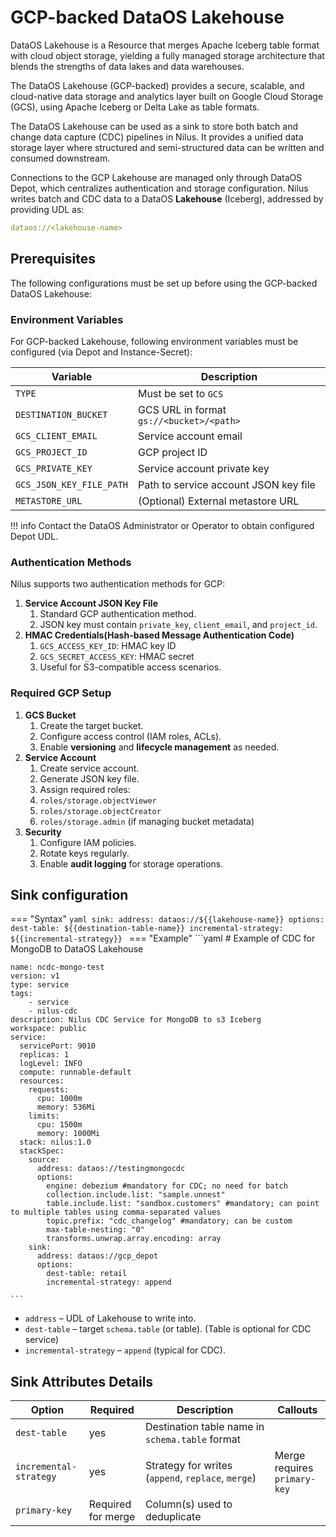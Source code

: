 # GCP-backed DataOS Lakehouse

DataOS Lakehouse is a Resource that merges Apache Iceberg table format with cloud object storage, yielding a fully managed storage architecture that blends the strengths of data lakes and data warehouses.&#x20;

The DataOS Lakehouse (GCP-backed) provides a secure, scalable, and cloud-native data storage and analytics layer built on Google Cloud Storage (GCS), using Apache Iceberg or Delta Lake as table formats.

The DataOS Lakehouse can be used as a sink to store both batch and change data capture (CDC) pipelines in Nilus. It provides a unified data storage layer where structured and semi-structured data can be written and consumed downstream.

Connections to the GCP Lakehouse are managed only through DataOS Depot, which centralizes authentication and storage configuration. Nilus writes batch and CDC data to a DataOS **Lakehouse** (Iceberg), addressed by providing UDL as:

```yaml
dataos://<lakehouse-name>
```

## Prerequisites 

The following configurations must be set up before using the GCP-backed DataOS Lakehouse:

### **Environment Variables**

For GCP-backed Lakehouse, following environment variables must be configured (via Depot and Instance-Secret):

| **Variable**             | **Description**                          |
| ------------------------ | ---------------------------------------- |
| `TYPE`                   | Must be set to `GCS`                     |
| `DESTINATION_BUCKET`     | GCS URL in format `gs://<bucket>/<path>` |
| `GCS_CLIENT_EMAIL`       | Service account email                    |
| `GCS_PROJECT_ID`         | GCP project ID                           |
| `GCS_PRIVATE_KEY`        | Service account private key              |
| `GCS_JSON_KEY_FILE_PATH` | Path to service account JSON key file    |
| `METASTORE_URL`          | (Optional) External metastore URL        |

!!! info
    Contact the DataOS Administrator or Operator to obtain configured Depot UDL.


### **Authentication Methods**

Nilus supports two authentication methods for GCP:

1. **Service Account JSON Key File**
     1. Standard GCP authentication method.
     2. JSON key must contain `private_key`, `client_email`, and `project_id`.
2. **HMAC Credentials(Hash-based Message Authentication Code)**
     1. `GCS_ACCESS_KEY_ID`: HMAC key ID
     2. `GCS_SECRET_ACCESS_KEY`: HMAC secret
     3. Useful for S3-compatible access scenarios.

### **Required GCP Setup**

1. **GCS Bucket**
     1. Create the target bucket.
     2. Configure access control (IAM roles, ACLs).
     3. Enable **versioning** and **lifecycle management** as needed.
2. **Service Account**
     1. Create service account.
     2. Generate JSON key file.
     3. Assign required roles:
      1. `roles/storage.objectViewer`
      2. `roles/storage.objectCreator`
      3. `roles/storage.admin` (if managing bucket metadata)
3. **Security**
     1. Configure IAM policies.
     2. Rotate keys regularly.
     3. Enable **audit logging** for storage operations.

## Sink configuration

=== "Syntax"
    ```yaml
    sink:
      address: dataos://${{lakehouse-name}}
      options:
        dest-table: ${{destination-table-name}}
        incremental-strategy: ${{incremental-strategy}}
    ```
=== "Example"
    ```yaml
    # Example of CDC for MongoDB to DataOS Lakehouse
    
    name: ncdc-mongo-test
    version: v1
    type: service
    tags:
        - service
        - nilus-cdc
    description: Nilus CDC Service for MongoDB to s3 Iceberg
    workspace: public
    service:
      servicePort: 9010
      replicas: 1
      logLevel: INFO
      compute: runnable-default
      resources:
        requests:
          cpu: 1000m
          memory: 536Mi
        limits:
          cpu: 1500m
          memory: 1000Mi
      stack: nilus:1.0
      stackSpec:
        source:
          address: dataos://testingmongocdc
          options:
            engine: debezium #mandatory for CDC; no need for batch
            collection.include.list: "sample.unnest"
            table.include.list: "sandbox.customers" #mandatory; can point to multiple tables using comma-separated values
            topic.prefix: "cdc_changelog" #mandatory; can be custom
            max-table-nesting: "0"
            transforms.unwrap.array.encoding: array
        sink:
          address: dataos://gcp_depot
          options:
            dest-table: retail
            incremental-strategy: append
                    
    ```

* `address` – UDL of Lakehouse to write into.
* `dest-table` – target `schema.table` (or table). (Table is optional for CDC service)
* `incremental-strategy` – `append` (typical for CDC).

## Sink Attributes Details

<table><thead><tr><th>Option</th><th>Required</th><th width="190.765625">Description</th><th>Callouts</th></tr></thead><tbody><tr><td><code>dest-table</code></td><td>yes</td><td>Destination table name in <code>schema.table</code> format</td><td></td></tr><tr><td><code>incremental-strategy</code></td><td>yes</td><td>Strategy for writes (<code>append</code>, <code>replace</code>, <code>merge</code>)</td><td>Merge requires <code>primary-key</code></td></tr><tr><td><code>primary-key</code></td><td>Required for merge</td><td>Column(s) used to deduplicate</td><td></td></tr></tbody></table>



